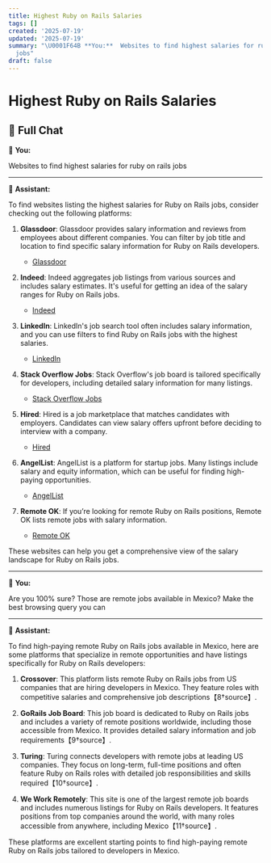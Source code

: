 ```yaml
---
title: Highest Ruby on Rails Salaries
tags: []
created: '2025-07-19'
updated: '2025-07-19'
summary: "\U0001F64B **You:**  Websites to find highest salaries for ruby on rails
  jobs"
draft: false
---
```


# Highest Ruby on Rails Salaries

## 🧠 Full Chat

🙋 **You:**

Websites to find highest salaries for ruby on rails jobs

---

🤖 **Assistant:**

To find websites listing the highest salaries for Ruby on Rails jobs, consider checking out the following platforms:

1. **Glassdoor**: Glassdoor provides salary information and reviews from employees about different companies. You can filter by job title and location to find specific salary information for Ruby on Rails developers.
   - [Glassdoor](https://www.glassdoor.com)

2. **Indeed**: Indeed aggregates job listings from various sources and includes salary estimates. It's useful for getting an idea of the salary ranges for Ruby on Rails jobs.
   - [Indeed](https://www.indeed.com)

3. **LinkedIn**: LinkedIn's job search tool often includes salary information, and you can use filters to find Ruby on Rails jobs with the highest salaries.
   - [LinkedIn](https://www.linkedin.com)

4. **Stack Overflow Jobs**: Stack Overflow's job board is tailored specifically for developers, including detailed salary information for many listings.
   - [Stack Overflow Jobs](https://stackoverflow.com/jobs)

5. **Hired**: Hired is a job marketplace that matches candidates with employers. Candidates can view salary offers upfront before deciding to interview with a company.
   - [Hired](https://hired.com)

6. **AngelList**: AngelList is a platform for startup jobs. Many listings include salary and equity information, which can be useful for finding high-paying opportunities.
   - [AngelList](https://angel.co/jobs)

7. **Remote OK**: If you’re looking for remote Ruby on Rails positions, Remote OK lists remote jobs with salary information.
   - [Remote OK](https://remoteok.io)

These websites can help you get a comprehensive view of the salary landscape for Ruby on Rails jobs.

---

🙋 **You:**

Are you 100% sure? Those are remote jobs available in Mexico? Make the best browsing query you can

---

🤖 **Assistant:**

To find high-paying remote Ruby on Rails jobs available in Mexico, here are some platforms that specialize in remote opportunities and have listings specifically for Ruby on Rails developers:

1. **Crossover**: This platform lists remote Ruby on Rails jobs from US companies that are hiring developers in Mexico. They feature roles with competitive salaries and comprehensive job descriptions【8†source】.

2. **GoRails Job Board**: This job board is dedicated to Ruby on Rails jobs and includes a variety of remote positions worldwide, including those accessible from Mexico. It provides detailed salary information and job requirements【9†source】.

3. **Turing**: Turing connects developers with remote jobs at leading US companies. They focus on long-term, full-time positions and often feature Ruby on Rails roles with detailed job responsibilities and skills required【10†source】.

4. **We Work Remotely**: This site is one of the largest remote job boards and includes numerous listings for Ruby on Rails developers. It features positions from top companies around the world, with many roles accessible from anywhere, including Mexico【11†source】.

These platforms are excellent starting points to find high-paying remote Ruby on Rails jobs tailored to developers in Mexico.